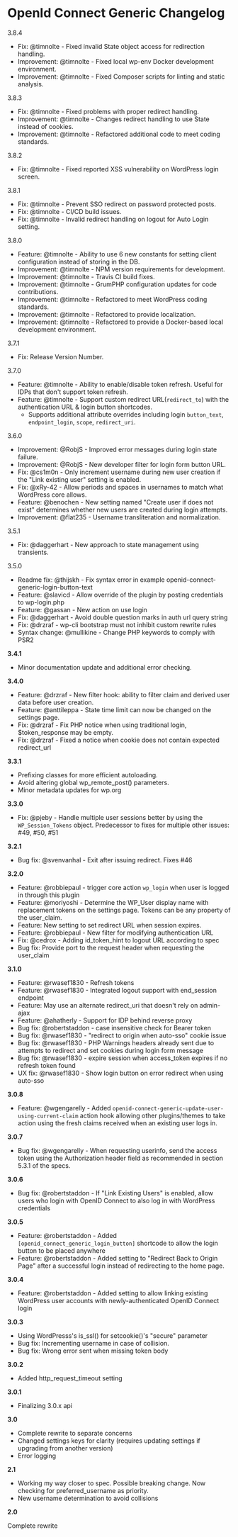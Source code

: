 # OpenId Connect Generic Changelog

3.8.4
* Fix: @timnolte - Fixed invalid State object access for redirection handling.
* Improvement: @timnolte - Fixed local wp-env Docker development environment.
* Improvement: @timnolte - Fixed Composer scripts for linting and static analysis.

3.8.3

* Fix: @timnolte - Fixed problems with proper redirect handling.
* Improvement: @timnolte - Changes redirect handling to use State instead of cookies.
* Improvement: @timnolte - Refactored additional code to meet coding standards.

3.8.2

* Fix: @timnolte - Fixed reported XSS vulnerability on WordPress login screen.

3.8.1

* Fix: @timnolte - Prevent SSO redirect on password protected posts.
* Fix: @timnolte - CI/CD build issues.
* Fix: @timnolte - Invalid redirect handling on logout for Auto Login setting.

3.8.0

* Feature: @timnolte - Ability to use 6 new constants for setting client configuration instead of storing in the DB.
* Improvement: @timnolte - NPM version requirements for development.
* Improvement: @timnolte - Travis CI build fixes.
* Improvement: @timnolte - GrumPHP configuration updates for code contributions.
* Improvement: @timnolte - Refactored to meet WordPress coding standards.
* Improvement: @timnolte - Refactored to provide localization.
* Improvement: @timnolte - Refactored to provide a Docker-based local development environment.

3.7.1

* Fix: Release Version Number.

3.7.0

* Feature: @timnolte - Ability to enable/disable token refresh. Useful for IDPs that don't support token refresh.
* Feature: @timnolte - Support custom redirect URL(`redirect_to`) with the authentication URL & login button shortcodes.
  - Supports additional attribute overrides including login `button_text`, `endpoint_login`, `scope`, `redirect_uri`.

3.6.0

* Improvement: @RobjS - Improved error messages during login state failure.
* Improvement: @RobjS - New developer filter for login form button URL.
* Fix: @cs1m0n - Only increment username during new user creation if the "Link existing user" setting is enabled.
* Fix: @xRy-42 - Allow periods and spaces in usernames to match what WordPress core allows.
* Feature: @benochen - New setting named "Create user if does not exist" determines whether new users are created during login attempts.
* Improvement: @flat235 - Username transliteration and normalization.

3.5.1

* Fix: @daggerhart - New approach to state management using transients.

3.5.0

* Readme fix: @thijskh - Fix syntax error in example openid-connect-generic-login-button-text
* Feature: @slavicd - Allow override of the plugin by posting credentials to wp-login.php
* Feature: @gassan - New action on use login
* Fix: @daggerhart - Avoid double question marks in auth url query string
* Fix: @drzraf - wp-cli bootstrap must not inhibit custom rewrite rules
* Syntax change: @mullikine - Change PHP keywords to comply with PSR2

**3.4.1**

* Minor documentation update and additional error checking.

**3.4.0**

* Feature: @drzraf - New filter hook: ability to filter claim and derived user data before user creation.
* Feature: @anttileppa - State time limit can now be changed on the settings page.
* Fix: @drzraf - Fix PHP notice when using traditional login, $token_response may be empty.
* Fix: @drzraf - Fixed a notice when cookie does not contain expected redirect_url 

**3.3.1**

* Prefixing classes for more efficient autoloading.
* Avoid altering global wp_remote_post() parameters.
* Minor metadata updates for wp.org

**3.3.0**

* Fix: @pjeby - Handle multiple user sessions better by using the `WP_Session_Tokens` object. Predecessor to fixes for multiple other issues: #49, #50, #51

**3.2.1**

* Bug fix: @svenvanhal - Exit after issuing redirect. Fixes #46

**3.2.0**

* Feature: @robbiepaul - trigger core action `wp_login` when user is logged in through this plugin
* Feature: @moriyoshi - Determine the WP_User display name with replacement tokens on the settings page. Tokens can be any property of the user_claim.
* Feature: New setting to set redirect URL when session expires.
* Feature: @robbiepaul - New filter for modifying authentication URL
* Fix: @cedrox - Adding id_token_hint to logout URL according to spec
* Bug fix: Provide port to the request header when requesting the user_claim

**3.1.0**

* Feature: @rwasef1830 - Refresh tokens 
* Feature: @rwasef1830 - Integrated logout support with end_session endpoint
* Feature: May use an alternate redirect_uri that doesn't rely on admin-ajax
* Feature: @ahatherly - Support for IDP behind reverse proxy
* Bug fix: @robertstaddon - case insensitive check for Bearer token
* Bug fix: @rwasef1830 - "redirect to origin when auto-sso" cookie issue
* Bug fix: @rwasef1830 - PHP Warnings headers already sent due to attempts to redirect and set cookies during login form message
* Bug fix: @rwasef1830 - expire session when access_token expires if no refresh token found
* UX fix: @rwasef1830 - Show login button on error redirect when using auto-sso

**3.0.8**

* Feature: @wgengarelly - Added `openid-connect-generic-update-user-using-current-claim` action hook allowing other plugins/themes
  to take action using the fresh claims received when an existing user logs in.

**3.0.7**

* Bug fix: @wgengarelly - When requesting userinfo, send the access token using the Authorization header field as recommended in 
section 5.3.1 of the specs. 

**3.0.6**

* Bug fix: @robertstaddon - If "Link Existing Users" is enabled, allow users who login with OpenID Connect to also log in with WordPress credentials

**3.0.5**

* Feature: @robertstaddon - Added `[openid_connect_generic_login_button]` shortcode to allow the login button to be placed anywhere
* Feature: @robertstaddon - Added setting to "Redirect Back to Origin Page" after a successful login instead of redirecting to the home page.

**3.0.4**

* Feature: @robertstaddon - Added setting to allow linking existing WordPress user accounts with newly-authenticated OpenID Connect login

**3.0.3**

* Using WordPresss's is_ssl() for setcookie()'s "secure" parameter
* Bug fix: Incrementing username in case of collision.
* Bug fix: Wrong error sent when missing token body

**3.0.2**

* Added http_request_timeout setting

**3.0.1**

* Finalizing 3.0.x api

**3.0**

* Complete rewrite to separate concerns
* Changed settings keys for clarity (requires updating settings if upgrading from another version)
* Error logging

**2.1**

* Working my way closer to spec. Possible breaking change.  Now checking for preferred_username as priority.
* New username determination to avoid collisions

**2.0**

Complete rewrite

